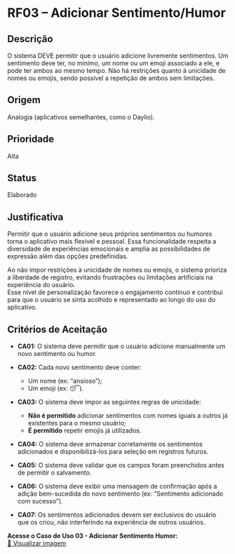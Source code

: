 # RF03 – Adicionar Sentimento/Humor

## Descrição  
O sistema DEVE permitir que o usuário adicione livremente sentimentos. Um sentimento deve ter, no mínimo, um nome ou um emoji associado a ele, e pode ter ambos ao mesmo tempo. Não há restrições quanto à unicidade de nomes ou emojis, sendo possível a repetição de ambos sem limitações.

## Origem  
Analogia (aplicativos semelhantes, como o Daylio).

## Prioridade  
Alta

## Status  
Elaborado

## Justificativa  
Permitir que o usuário adicione seus próprios sentimentos ou humores torna o aplicativo mais flexível e pessoal. Essa funcionalidade respeita a diversidade de experiências emocionais e amplia as possibilidades de expressão além das opções predefinidas.

Ao não impor restrições à unicidade de nomes ou emojis, o sistema prioriza a liberdade de registro, evitando frustrações ou limitações artificiais na experiência do usuário.  
Esse nível de personalização favorece o engajamento contínuo e contribui para que o usuário se sinta acolhido e representado ao longo do uso do aplicativo.

## Critérios de Aceitação

- **CA01:** O sistema deve permitir que o usuário adicione manualmente um novo sentimento ou humor.

- **CA02:** Cada novo sentimento deve conter:  
  - Um nome (ex: “ansioso”);  
  - Um emoji (ex: 😴).

- **CA03:** O sistema deve impor as seguintes regras de unicidade:  
  - **Não é permitido** adicionar sentimentos com nomes iguais a outros já existentes para o mesmo usuário;  
  - **É permitido** repetir emojis já utilizados.

- **CA04:** O sistema deve armazenar corretamente os sentimentos adicionados e disponibilizá-los para seleção em registros futuros.

- **CA05:** O sistema deve validar que os campos foram preenchidos antes de permitir o salvamento.

- **CA06:** O sistema deve exibir uma mensagem de confirmação após a adição bem-sucedida do novo sentimento (ex: “Sentimento adicionado com sucesso”).

- **CA07:** Os sentimentos adicionados devem ser exclusivos do usuário que os criou, não interferindo na experiência de outros usuários.


 **Acesse o Caso de Uso 03 - Adicionar Sentimento Humor:**  
[📄 Visualizar imagem](https://drive.google.com/drive/folders/1EX_Y-lNCC3ZgQuc3HMN-vqBjEOEOc6jk)
